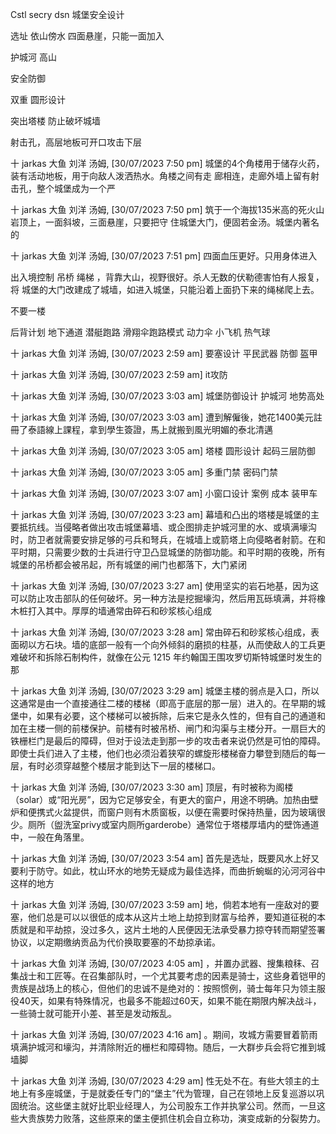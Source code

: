 Cstl secry dsn 城堡安全设计



选址   依山傍水
四面悬崖，只能一面加入

护城河  高山




安全防御

双重 圆形设计

突出塔楼  防止破坏城墙

射击孔，高层地板可开口攻击下层


十 jarkas 大鱼 刘洋 汤姆, [30/07/2023 7:50 pm]
城堡的4个角楼用于储存火药，装有活动地板，用于向敌人泼洒热水。角楼之间有走 廊相连，走廊外墙上留有射击孔，整个城堡成为一个严

十 jarkas 大鱼 刘洋 汤姆, [30/07/2023 7:50 pm]
筑于一个海拔135米高的死火山 岩顶上，一面斜坡，三面悬崖，只要把守 住城堡大门，便固若金汤。城堡内著名的

十 jarkas 大鱼 刘洋 汤姆, [30/07/2023 7:51 pm]
四面血压更好。只用身体进入




出入境控制
吊桥  绳梯
，背靠大山，视野很好。杀人无数的伏勒德害怕有人报复，将 城堡的大门改建成了城墙，如进入城堡，只能沿着上面扔下来的绳梯爬上去。

不要一楼

后背计划
地下通道  潜艇跑路
 滑翔伞跑路模式 动力伞   小飞机  热气球



十 jarkas 大鱼 刘洋 汤姆, [30/07/2023 2:59 am]
要塞设计 平民武器 防御 盔甲

十 jarkas 大鱼 刘洋 汤姆, [30/07/2023 2:59 am]
it攻防

十 jarkas 大鱼 刘洋 汤姆, [30/07/2023 3:03 am]
城堡防御设计 护城河  地势高处

十 jarkas 大鱼 刘洋 汤姆, [30/07/2023 3:03 am]
遭到解僱後，她花1400美元註冊了泰語線上課程，拿到學生簽證，馬上就搬到風光明媚的泰北清邁

十 jarkas 大鱼 刘洋 汤姆, [30/07/2023 3:05 am]
塔楼 圆形设计  起码三层防御

十 jarkas 大鱼 刘洋 汤姆, [30/07/2023 3:05 am]
多重门禁 密码门禁

十 jarkas 大鱼 刘洋 汤姆, [30/07/2023 3:07 am]
小窗口设计 案例 成本 装甲车

十 jarkas 大鱼 刘洋 汤姆, [30/07/2023 3:23 am]
幕墙和凸出的塔楼是城堡的主要抵抗线。当侵略者做出攻击城堡幕墙、或企图排走护城河里的水、或填满壕沟时，防卫者就需要安排足够的弓兵和弩兵，在城墙上或箭塔上向侵略者射箭。在和平时期，只需要少数的士兵进行守卫凸显城堡的防御功能。和平时期的夜晚，所有城堡的吊桥都会被吊起，所有城堡的闸门也都落下，大门紧闭

十 jarkas 大鱼 刘洋 汤姆, [30/07/2023 3:27 am]
使用坚实的岩石地基，因为这可以防止攻击部队的任何破坏。另一种方法是挖掘壕沟，然后用瓦砾填满，并将橡木桩打入其中。厚厚的墙通常由碎石和砂浆核心组成

十 jarkas 大鱼 刘洋 汤姆, [30/07/2023 3:28 am]
常由碎石和砂浆核心组成，表面砌以方石块。墙的底部一般有一个向外倾斜的磨损的柱基，从而使敌人的工兵更难破坏和拆除石制构件，就像在公元 1215 年约翰国王围攻罗切斯特城堡时发生的那

十 jarkas 大鱼 刘洋 汤姆, [30/07/2023 3:29 am]
城堡主楼的弱点是入口，所以这通常是由一个直接通往二楼的楼梯（即高于底层的那一层）进入的。在早期的城堡中，如果有必要，这个楼梯可以被拆除，后来它是永久性的，但有自己的通道和加在主楼一侧的前楼保护。前楼有时被吊桥、闸门和沟渠与主楼分开。一扇巨大的铁栅栏门是最后的障碍，但对于设法走到那一步的攻击者来说仍然是可怕的障碍。即使士兵们进入了主楼，他们也必须沿着狭窄的螺旋形楼梯奋力攀登到随后的每一层，有时必须穿越整个楼层才能到达下一层的楼梯口。

十 jarkas 大鱼 刘洋 汤姆, [30/07/2023 3:30 am]
顶层，有时被称为阁楼（solar）或“阳光房”，因为它足够安全，有更大的窗户，用途不明确。加热由壁炉和便携式火盆提供，而窗户则有木质窗板，以便在需要时保持热量，因为玻璃很少。厕所（盥洗室privy或室内厕所garderobe）通常位于塔楼厚墙内的壁饰通道中，一般在角落里。

十 jarkas 大鱼 刘洋 汤姆, [30/07/2023 3:54 am]
首先是选址，既要风水上好又要利于防守。如此，枕山环水的地势无疑成为最佳选择，而曲折蜿蜒的沁河河谷中这样的地方

十 jarkas 大鱼 刘洋 汤姆, [30/07/2023 3:59 am]
地，倘若本地有一座敌对的要塞，他们总是可以以很低的成本从这片土地上劫掠到财富与给养，要知道征税的本质就是和平劫掠，没过多久，这片土地的人民便因无法承受暴力掠夺转而期望签署协议，以定期缴纳贡品为代价换取要塞的不劫掠承诺。

十 jarkas 大鱼 刘洋 汤姆, [30/07/2023 4:05 am]
，并置办武器、搜集粮秣、召集战士和工匠等。在召集部队时，一个尤其要考虑的因素是骑士，这些身着铠甲的贵族是战场上的核心，但他们的忠诚不是绝对的：按照惯例，骑士每年只为领主服役40天，如果有特殊情况，也最多不能超过60天，如果不能在期限内解决战斗，一些骑士就可能开小差、甚至是发动叛乱。

十 jarkas 大鱼 刘洋 汤姆, [30/07/2023 4:16 am]
。期间，攻城方需要冒着箭雨填满护城河和壕沟，并清除附近的栅栏和障碍物。随后，一大群步兵会将它推到城墙脚

十 jarkas 大鱼 刘洋 汤姆, [30/07/2023 4:29 am]
性无处不在。有些大领主的土地上有多座城堡，于是就委任专门的“堡主”代为管理，自己在领地上反复巡游以巩固统治。这些堡主就好比职业经理人，为公司股东工作并执掌公司。然而，一旦这些大贵族势力败落，这些原来的堡主便抓住机会自立称功，演变成新的分裂势力。
